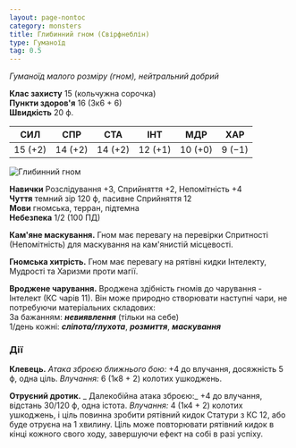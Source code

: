 ```yaml
---
layout: page-nontoc
category: monsters
title: Глибинний гном (Свірфнеблін)
type: Гуманоїд
tag: 0.5
---
```


_Гуманоїд малого розміру (гном), нейтральний добрий_

**Клас захисту** 15 (кольчужна сорочка)    
**Пункти здоров'я** 16 (3к6 + 6)    
**Швидкість** 20 ф.

| СИЛ     | СПР     | СТА     | ІНТ     | МДР     | ХАР    |
| ------- | ------- | ------- | ------- | ------- | ------ |
| 15 (+2) | 14 (+2) | 14 (+2) | 12 (+1) | 10 (+0) | 9 (−1) |

![Глибинний гном](https://www.dndbeyond.com/avatars/thumbnails/9/112/1000/1000/636323610009818415.jpeg)

**Навички** Розслідування +3, Сприйняття +2, Непомітність +4    
**Чуття** темний зір 120 ф, пасивне Сприйняття 12    
**Мови** гномська, терран, підтемна    
**Небезпека** 1/2 (100 ПД)

**Кам'яне маскування.** Гном має перевагу на перевірки Спритності (Непомітність) для маскування на кам'янистій місцевості.    

**Гномська хитрість.** Гном має перевагу на рятівні кидки Інтелекту, Мудрості та Харизми проти магії.    

**Вроджене чарування.** Вроджена здібність гномів до чарування - Інтелект (КС чарів 11). Він може природно створювати наступні чари, не потребуючи матеріальних складових:    
За бажанням: **_невиявлення_** (тільки на себе)    
1/день кожні: **_сліпота/глухота_**, **_розмиття_**, **_маскування_**

### Дії
**Клевець.** _Атака зброєю ближнього бою:_ +4 до влучання, досяжність 5 ф, одна ціль. _Влучання:_ 6 (1к8 + 2) колотих ушкоджень.    

**Отруєний дротик.** _ Далекобійна атака зброєю:_ +4 до влучання, відстань 30/120 ф, одна істота. _Влучання:_ 4 (1к4 + 2) колотих ушкоджень, і ціль повинна зробити рятівний кидок Статури з КС 12, або буде отруєна на 1 хвилину. Ціль може повторювати рятівний кидок в кінці кожного свого ходу, завершуючи ефект на собі в разі успіху.
